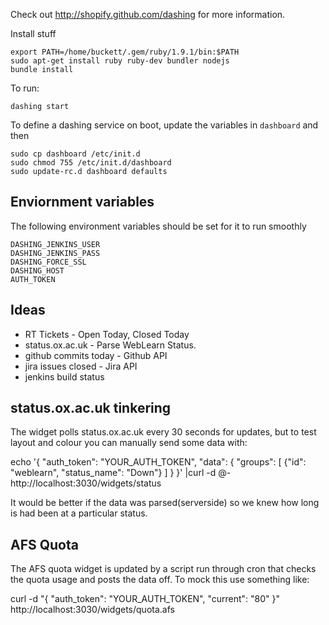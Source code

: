 Check out http://shopify.github.com/dashing for more information.

Install stuff

    export PATH=/home/buckett/.gem/ruby/1.9.1/bin:$PATH
    sudo apt-get install ruby ruby-dev bundler nodejs
    bundle install

To run:

    dashing start

To define a dashing service on boot, update the variables in `dashboard` and then

    sudo cp dashboard /etc/init.d
    sudo chmod 755 /etc/init.d/dashboard
    sudo update-rc.d dashboard defaults

## Enviornment variables

The following environment variables should be set for it to run smoothly

    DASHING_JENKINS_USER
    DASHING_JENKINS_PASS
    DASHING_FORCE_SSL
    DASHING_HOST
    AUTH_TOKEN

## Ideas

* RT Tickets - Open Today, Closed Today
* status.ox.ac.uk - Parse WebLearn Status.
* github commits today - Github API
* jira issues closed - Jira API
* jenkins build status

## status.ox.ac.uk tinkering

The widget polls status.ox.ac.uk every 30 seconds for updates, but to test layout and colour you can manually send some data with:

echo '{ "auth_token": "YOUR_AUTH_TOKEN", "data": { "groups": [ {"id": "weblearn", "status_name": "Down"} ] } }' |curl -d @- http://localhost:3030/widgets/status

It would be better if the data was parsed(serverside) so we knew how long is had been at a particular status.

## AFS Quota

The AFS quota widget is updated by a script run through cron that checks the quota usage and posts the data off.
To mock this use something like:

curl -d "{ \"auth_token\": \"YOUR_AUTH_TOKEN\", \"current\": \"80\" }" http://localhost:3030/widgets/quota.afs
